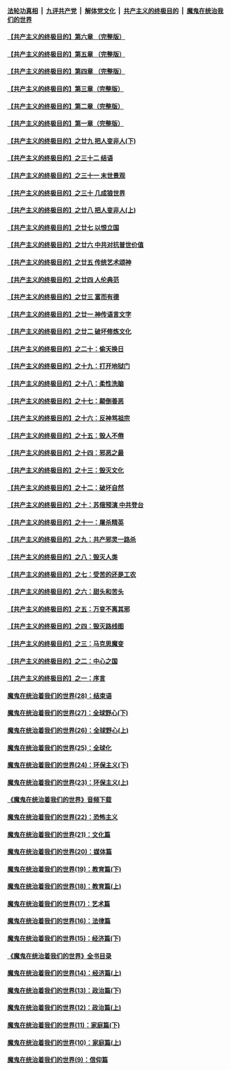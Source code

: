

####  [法轮功真相](../../../../basic/blob/master/README.md?t=06231802) &nbsp;|&nbsp; [九评共产党](../../../../9ping.md/blob/master/README.md?t=06231802) &nbsp;|&nbsp; [解体党文化](../../../../jtdwh.md/blob/master/README.md?t=06231802)  &nbsp;|&nbsp; [共产主义的终极目的](../../../../gczydzjmd.md/blob/master/README.md?t=06231802) &nbsp;|&nbsp; [魔鬼在统治我们的世界](../../../../mgztzwmdsj.md/blob/master/README.md?t=06231802) 

#### [【共产主义的终极目的】第六章 （完整版）](../pages/nsc422/n11428913.md?t=06231802) 

#### [【共产主义的终极目的】第五章 （完整版）](../pages/nsc422/n11428912.md?t=06231802) 

#### [【共产主义的终极目的】第四章 （完整版）](../pages/nsc422/n11428907.md?t=06231802) 

#### [【共产主义的终极目的】第三章（完整版）](../pages/nsc422/n11428848.md?t=06231802) 

#### [【共产主义的终极目的】第二章（完整版）](../pages/nsc422/n11428831.md?t=06231802) 

#### [【共产主义的终极目的】第一章（完整版）](../pages/nsc422/n11417651.md?t=06231802) 

#### [【共产主义的终极目的】之廿九 把人变非人(下)](../pages/nsc422/n11344140.md?t=06231802) 

#### [【共产主义的终极目的】之三十二 结语](../pages/nsc422/n11360535.md?t=06231802) 

#### [【共产主义的终极目的】之三十一 末世景观](../pages/nsc422/n11351129.md?t=06231802) 

#### [【共产主义的终极目的】之三十 几成狼世界](../pages/nsc422/n11348280.md?t=06231802) 

#### [【共产主义的终极目的】之廿八 把人变非人(上)](../pages/nsc422/n11340492.md?t=06231802) 

#### [【共产主义的终极目的】之廿七 以恨立国](../pages/nsc422/n11336944.md?t=06231802) 

#### [【共产主义的终极目的】之廿六 中共对抗普世价值](../pages/nsc422/n11324785.md?t=06231802) 

#### [【共产主义的终极目的】之廿五 传统艺术颂神](../pages/nsc422/n11296396.md?t=06231802) 

#### [【共产主义的终极目的】之廿四 人伦典范](../pages/nsc422/n11296397.md?t=06231802) 

#### [【共产主义的终极目的】之廿三 富而有德](../pages/nsc422/n11283598.md?t=06231802) 

#### [【共产主义的终极目的】之廿一 神传语言文字](../pages/nsc422/n11263265.md?t=06231802) 

#### [【共产主义的终极目的】之廿二 破坏修炼文化](../pages/nsc422/n11245728.md?t=06231802) 

#### [【共产主义的终极目的】之二十：偷天换日](../pages/nsc422/n11238846.md?t=06231802) 

#### [【共产主义的终极目的】之十九：打开地狱门](../pages/nsc422/n11206376.md?t=06231802) 

#### [【共产主义的终极目的】之十八：柔性洗脑](../pages/nsc422/n11199994.md?t=06231802) 

#### [【共产主义的终极目的】之十七：颠倒善恶](../pages/nsc422/n11179782.md?t=06231802) 

#### [【共产主义的终极目的】之十六：反神骂祖宗](../pages/nsc422/n11166798.md?t=06231802) 

#### [【共产主义的终极目的】之十五：毁人不倦](../pages/nsc422/n11166792.md?t=06231802) 

#### [【共产主义的终极目的】之十四：邪恶之最](../pages/nsc422/n11150249.md?t=06231802) 

#### [【共产主义的终极目的】之十三：毁灭文化](../pages/nsc422/n11135227.md?t=06231802) 

#### [【共产主义的终极目的】之十二：破坏自然](../pages/nsc422/n11135214.md?t=06231802) 

#### [【共产主义的终极目的】之十：苏俄预演 中共登台](../pages/nsc422/n11118424.md?t=06231802) 

#### [【共产主义的终极目的】之十一：屠杀精英](../pages/nsc422/n11118442.md?t=06231802) 

#### [【共产主义的终极目的】之九：共产邪灵一路杀](../pages/nsc422/n11114139.md?t=06231802) 

#### [【共产主义的终极目的】之八：毁灭人类](../pages/nsc422/n11108503.md?t=06231802) 

#### [【共产主义的终极目的】之七：受苦的还是工农](../pages/nsc422/n11101809.md?t=06231802) 

#### [【共产主义的终极目的】之六：甜头和苦头](../pages/nsc422/n11096971.md?t=06231802) 

#### [【共产主义的终极目的】之五：万变不离其邪](../pages/nsc422/n11091285.md?t=06231802) 

#### [【共产主义的终极目的】之四：毁灭路线图](../pages/nsc422/n11086284.md?t=06231802) 

#### [【共产主义的终极目的】之三：马克思魔变](../pages/nsc422/n11061941.md?t=06231802) 

#### [【共产主义的终极目的】之二：中心之国](../pages/nsc422/n11047728.md?t=06231802) 

#### [【共产主义的终极目的】之一：序言](../pages/nsc422/n11086077.md?t=06231802) 

#### [魔鬼在统治着我们的世界(28)：结束语](../pages/nsc422/n10936246.md?t=06231802) 

#### [魔鬼在统治着我们的世界(27)：全球野心(下)](../pages/nsc422/n10928319.md?t=06231802) 

#### [魔鬼在统治着我们的世界(26)：全球野心(上)](../pages/nsc422/n10900318.md?t=06231802) 

#### [魔鬼在统治着我们的世界(25)：全球化](../pages/nsc422/n10788205.md?t=06231802) 

#### [魔鬼在统治着我们的世界(24)：环保主义(下)](../pages/nsc422/n10695307.md?t=06231802) 

#### [魔鬼在统治着我们的世界(23)：环保主义(上)](../pages/nsc422/n10688613.md?t=06231802) 

#### [《魔鬼在统治着我们的世界》音频下载](../pages/nsc422/n10635553.md?t=06231802) 

#### [魔鬼在统治着我们的世界(22)：恐怖主义](../pages/nsc422/n10614727.md?t=06231802) 

#### [魔鬼在统治着我们的世界(21)：文化篇](../pages/nsc422/n10597706.md?t=06231802) 

#### [魔鬼在统治着我们的世界(20)：媒体篇](../pages/nsc422/n10586579.md?t=06231802) 

#### [魔鬼在统治着我们的世界(19)：教育篇(下)](../pages/nsc422/n10564808.md?t=06231802) 

#### [魔鬼在统治着我们的世界(18)：教育篇(上)](../pages/nsc422/n10526970.md?t=06231802) 

#### [魔鬼在统治着我们的世界(17)：艺术篇](../pages/nsc422/n10499093.md?t=06231802) 

#### [魔鬼在统治着我们的世界(16)：法律篇](../pages/nsc422/n10485969.md?t=06231802) 

#### [魔鬼在统治着我们的世界(15)：经济篇(下)](../pages/nsc422/n10469975.md?t=06231802) 

#### [《魔鬼在统治着我们的世界》全书目录](../pages/nsc422/n10464261.md?t=06231802) 

#### [魔鬼在统治着我们的世界(14)：经济篇(上)](../pages/nsc422/n10457370.md?t=06231802) 

#### [魔鬼在统治着我们的世界(13)：政治篇(下)](../pages/nsc422/n10448270.md?t=06231802) 

#### [魔鬼在统治着我们的世界(12)：政治篇(上)](../pages/nsc422/n10444576.md?t=06231802) 

#### [魔鬼在统治着我们的世界(11)：家庭篇(下)](../pages/nsc422/n10440961.md?t=06231802) 

#### [魔鬼在统治着我们的世界(10)：家庭篇(上)](../pages/nsc422/n10435448.md?t=06231802) 

#### [魔鬼在统治着我们的世界(9)：信仰篇](../pages/nsc422/n10432159.md?t=06231802) 

